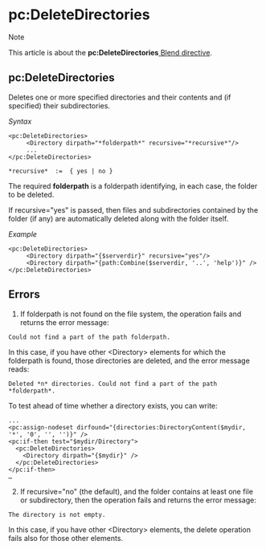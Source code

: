 # pc:DeleteDirectories



> [!NOTE]
> This article is about the **pc:DeleteDirectories**[ Blend directive](/docs/Repositories/Blend%20directives).

## **pc:DeleteDirectories**

Deletes one or more specified directories and their contents and (if specified) their subdirectories.

*Syntax*

```
<pc:DeleteDirectories>
     <Directory dirpath="*folderpath*" recursive="*recursive*"/>
     ...
</pc:DeleteDirectories>

*recursive*  :=  { yes | no }
```

The required **folderpath** is a folderpath identifying, in each case, the folder to be deleted.

If recursive="yes" is passed, then files and subdirectories contained by the folder (if any) are automatically deleted along with the folder itself.

*Example*

```language-xml
<pc:DeleteDirectories>
     <Directory dirpath="{$serverdir}" recursive="yes"/>
     <Directory dirpath="{path:Combine($serverdir, '..', 'help')}" />
</pc:DeleteDirectories>
```

## Errors

1. If folderpath is not found on the file system, the operation fails and returns the error message:

```
Could not find a part of the path folderpath.
```

In this case, if you have other \<Directory> elements for which the folderpath is found, those directories are deleted, and the error message reads:

```
Deleted *n* directories. Could not find a part of the path *folderpath*.
```

To test ahead of time whether a directory exists, you can write:

```language-xml
...
<pc:assign-nodeset dirfound="{directories:DirectoryContent($mydir, '*', '0', '', '')}" />   
<pc:if-then test="$mydir/Directory">
  <pc:DeleteDirectories>
    <Directory dirpath="{$mydir}" />
  </pc:DeleteDirectories>
</pc:if-then>
…
```

2. If recursive="no" (the default), and the folder contains at least one file or subdirectory, then the operation fails and returns the error message:

```
The directory is not empty.
```

In this case, if you have other \<Directory> elements, the delete operation fails also for those other elements.

 